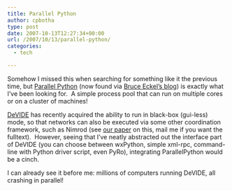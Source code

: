 ```yaml
---
title: Parallel Python
author: cpbotha
type: post
date: 2007-10-13T12:27:34+00:00
url: /2007/10/13/parallel-python/
categories:
  - tech

---
```

Somehow I missed this when searching for something like it the previous time, but [Parallel Python][1] (now found via [Bruce Eckel&#8217;s blog][2]) is exactly what I&#8217;ve been looking for.  A simple process pool that can run on multiple cores or on a cluster of machines!

[DeVIDE][3] has recently acquired the ability to run in black-box (gui-less) mode, so that networks can also be executed via some other coordination framework, such as Nimrod (see [our paper][4] on this, mail me if you want the fulltext).  However, seeing that I&#8217;ve neatly abstracted out the interface part of DeVIDE (you can choose between wxPython, simple xml-rpc, command-line with Python driver script, even PyRo), integrating ParallelPython would be a cinch.

I can already see it before me: millions of computers running DeVIDE, all crashing in parallel!

 [1]: http://www.parallelpython.com/ "Parallel Python website"
 [2]: http://www.artima.com/weblogs/index.jsp?blogger=beckel "Bruce Eckel's blog"
 [3]: http://visualisation.tudelft.nl/Projects/DeVIDE "DeVIDE website"
 [4]: http://csdl2.computer.org/persagen/DLAbsToc.jsp?resourcePath=/dl/proceedings/&toc=comp/proceedings/cbms/2007/2905/00/2905toc.xml&DOI=10.1109/CBMS.2007.87 "Link to DeVIDE / blackbox paper at computer.org"